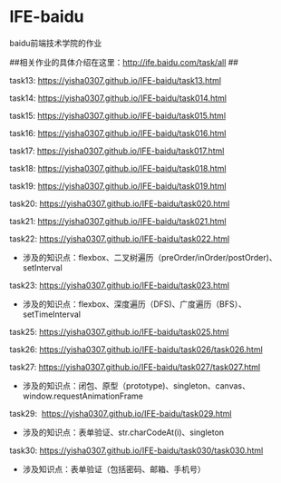 # IFE-baidu
baidu前端技术学院的作业

##相关作业的具体介绍在这里：http://ife.baidu.com/task/all ##

task13:  https://yisha0307.github.io/IFE-baidu/task13.html

task14:  https://yisha0307.github.io/IFE-baidu/task014.html

task15:  https://yisha0307.github.io/IFE-baidu/task015.html

task16:  https://yisha0307.github.io/IFE-baidu/task016.html

task17:  https://yisha0307.github.io/IFE-baidu/task017.html

task18:  https://yisha0307.github.io/IFE-baidu/task018.html

task19:  https://yisha0307.github.io/IFE-baidu/task019.html

task20:  https://yisha0307.github.io/IFE-baidu/task020.html

task21:  https://yisha0307.github.io/IFE-baidu/task021.html

task22:  https://yisha0307.github.io/IFE-baidu/task022.html        
- 涉及的知识点：flexbox、二叉树遍历（preOrder/inOrder/postOrder)、setInterval

task23:  https://yisha0307.github.io/IFE-baidu/task023.html         
- 涉及的知识点：flexbox、深度遍历（DFS)、广度遍历（BFS）、setTimeInterval

task25:  https://yisha0307.github.io/IFE-baidu/task025.html 

task26:  https://yisha0307.github.io/IFE-baidu/task026/task026.html 

task27:  https://yisha0307.github.io/IFE-baidu/task027/task027.html      
- 涉及的知识点：闭包、原型（prototype)、singleton、canvas、window.requestAnimationFrame          

task29:  https://yisha0307.github.io/IFE-baidu/task029.html     
- 涉及的知识点：表单验证、str.charCodeAt(i)、singleton      

task30:  https://yisha0307.github.io/IFE-baidu/task030/task030.html     
- 涉及知识点：表单验证（包括密码、邮箱、手机号）
